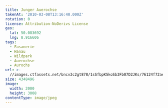```yaml
---
title: Junger Auerochse
takenAt: '2010-03-08T13:16:40.000Z'
rotation: 0
license: Attribution-NoDerivs License
geo:
  lat: 50.083692
  lng: 8.916606
tags:
  - Fasanerie
  - Hanau
  - Wildpark
  - Auerochse
  - Aurochs
url: >-
  //images.ctfassets.net/bncv3c2gt878/1sSfbpKSkoSb3Fb07D2JKs/76124f72ae928c30544042ac215a3514/junger-auerochse_4417670224_o
size: 4348496
image:
  width: 2000
  height: 3008
contentType: image/jpeg
---
```


